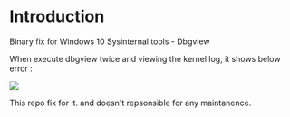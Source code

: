 # Introduction

Binary fix for Windows 10 Sysinternal tools - Dbgview

When execute dbgview twice and viewing the kernel log, it shows below error :

<img src ="https://user-images.githubusercontent.com/22551808/35961635-46895884-0ce9-11e8-8ca7-b00a9c6c530e.png" > </img>

This repo fix for it. and doesn't repsonsible for any maintanence.
